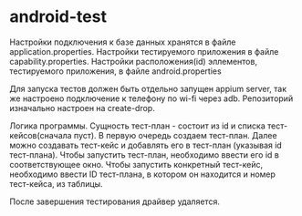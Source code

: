 # android-test
Настройки подключения к базе данных хранятся в файле application.properties.
Настройки тестируемого приложения в файле capability.properties.
Настройки расположения(id) эллементов, тестируемого приложения, в файле android.properties

Для запуска тестов должен быть отдельно запущен appium server, так же настроено подключение к телефону по wi-fi через adb.
Репозиторий изначально настроен на create-drop.

Логика программы.
Сущность тест-план - состоит из id и списка тест-кейсов(сначала пуст). В первую очередь создаем тест-план.
Далее можно создавать тест-кейс и добавлять его в тест-план (указывая id тест-плана).
Чтобы запустить тест-план, необходимо ввести его id в соответствующее окно.
Чтобы запустить конкретный тест-кейс, необходимо ввести ID тест-плана, в котором он находится и номер тест-кейса, из таблицы.

После завершения тестирования драйвер удаляется.

  
